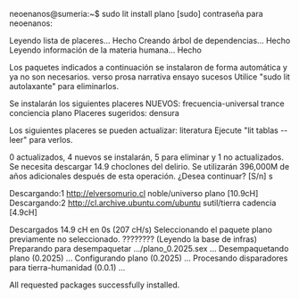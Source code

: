 neoenanos@sumeria:~$ sudo lit install plano
[sudo] contraseña para neoenanos:

Leyendo lista de placeres... Hecho
Creando árbol de dependencias... Hecho
Leyendo información de la materia humana... Hecho

Los paquetes indicados a continuación se instalaron de forma automática y ya no son necesarios.
verso prosa narrativa ensayo sucesos
Utilice "sudo lit autolaxante" para eliminarlos.

Se instalarán los siguientes placeres NUEVOS:
    frecuencia-universal trance conciencia plano
Placeres sugeridos:
    densura

Los siguientes placeres se pueden actualizar:
literatura
Ejecute "lit tablas --leer" para verlos.

0 actualizados, 4 nuevos se instalarán, 5 para eliminar y 1 no actualizados.
Se necesita descargar 14.9 choclones del delirio.
Se utilizarán 396,000M de años adicionales después de esta operación.
¿Desea continuar? [S/n] s

Descargando:1 http://elversomurio.cl noble/universo plano [10.9cH]
Descargando:2 http://cl.archive.ubuntu.com/ubuntu sutil/tierra cadencia [4.9cH]

Descargados 14.9 cH en 0s (207 cH/s)
Seleccionando el paquete plano previamente no seleccionado. ????????
(Leyendo la base de infras)
Preparando para desempaquetar .../plano_0.2025.sex ...
Desempaquetando plano (0.2025) ...
Configurando plano (0.2025) ...
Procesando disparadores para tierra-humanidad (0.0.1) ...

All requested packages successfully installed.
